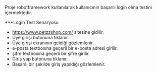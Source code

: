 Proje robotframework kullanılarak kullanıcının başarılı login olma testini içermektedir. 

***Login Test Senaryosu 
- https://www.petzzshop.com/ sitesine gidilir.
- Üye girişi butonuna tıklanır.
- Üye girişi ekranının geldiği gözlemlenir.
- e-posta textboxına geçerli bir e-posta adresi girilir.
- şifre textboxına geçerli bir şifre girilir.
- Giriş yap butonuna tıklanır.
- Başarılı bir şekilde giriş yapıldığı gözlemlenir.
